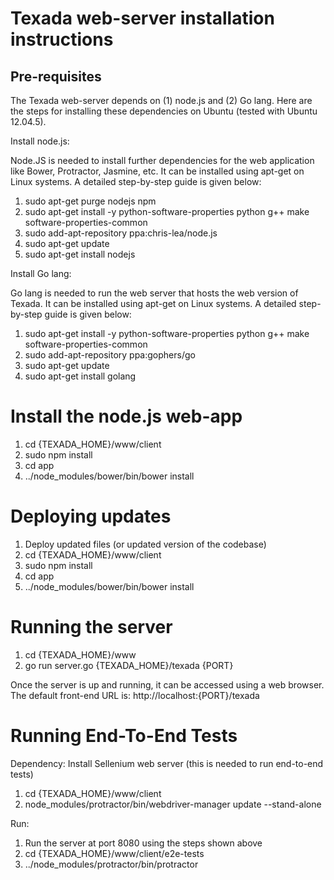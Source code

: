 # Texada web-server installation instructions #

## Pre-requisites ##

The Texada web-server depends on (1) node.js and (2) Go lang. Here are the steps for installing these dependencies on Ubuntu (tested with Ubuntu 12.04.5).

Install node.js:

Node.JS is needed to install further dependencies for the web application like Bower, Protractor, Jasmine, etc. It can be installed using apt-get on Linux systems. A detailed step-by-step guide is given below:

  1. sudo apt-get purge nodejs npm
  2. sudo apt-get install -y python-software-properties python g++ make software-properties-common
  3. sudo add-apt-repository ppa:chris-lea/node.js
  4. sudo apt-get update
  5. sudo apt-get install nodejs

Install Go lang:

Go lang is needed to run the web server that hosts the web version of Texada. It can be installed using apt-get on Linux systems. A detailed step-by-step guide is given below:

  1. sudo apt-get install -y python-software-properties python g++ make software-properties-common
  2. sudo add-apt-repository ppa:gophers/go
  3. sudo apt-get update
  4. sudo apt-get install golang


# Install the node.js web-app #

1. cd {TEXADA_HOME}/www/client
2. sudo npm install
3. cd app
4. ../node_modules/bower/bin/bower install

# Deploying updates #

1. Deploy updated files (or updated version of the codebase)
2. cd {TEXADA_HOME}/www/client
3. sudo npm install
4. cd app
5. ../node_modules/bower/bin/bower install



# Running the server #

1. cd {TEXADA_HOME}/www
2. go run server.go {TEXADA_HOME}/texada {PORT}

Once the server is up and running, it can be accessed using a web browser.
The default front-end URL is: http://localhost:{PORT}/texada


# Running End-To-End Tests #

Dependency:
Install Sellenium web server (this is needed to run end-to-end tests)
1. cd {TEXADA_HOME}/www/client
2. node_modules/protractor/bin/webdriver-manager update --stand-alone

Run:
1. Run the server at port 8080 using the steps shown above
2. cd {TEXADA_HOME}/www/client/e2e-tests
3. ../node_modules/protractor/bin/protractor

